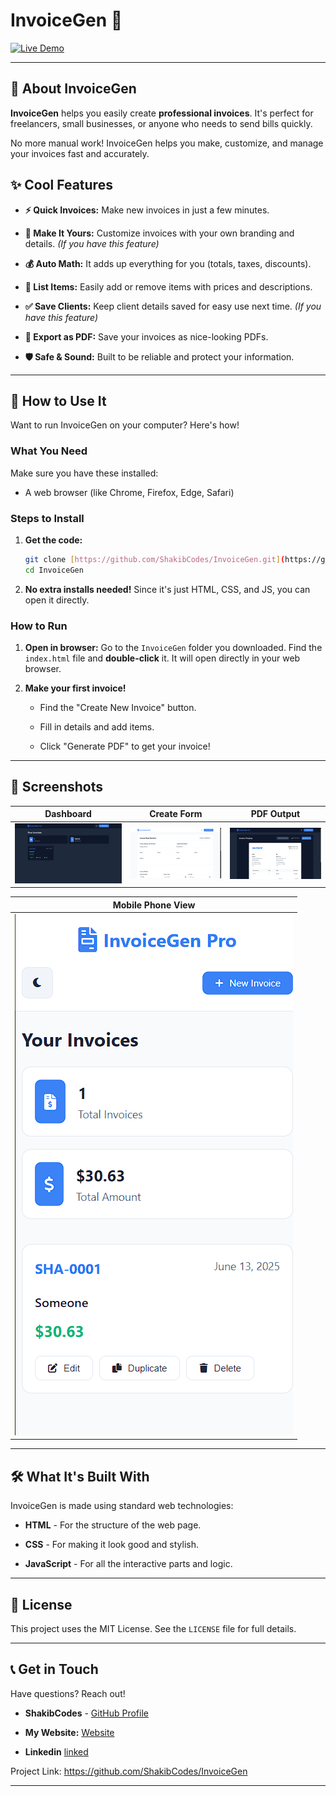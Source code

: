 # InvoiceGen 🚀

[![Live Demo](https://img.shields.io/badge/Live%20Demo-Try%20It%20Now-brightgreen?style=for-the-badge&logo=appveyor)](https://shakibcodes.github.io/InvoiceGen/)


---

## 👋 About InvoiceGen

**InvoiceGen** helps you easily create **professional invoices**. It's perfect for freelancers, small businesses, or anyone who needs to send bills quickly.

No more manual work! InvoiceGen helps you make, customize, and manage your invoices fast and accurately.

## ✨ Cool Features

* **⚡️ Quick Invoices:** Make new invoices in just a few minutes.

* **🎨 Make It Yours:** Customize invoices with your own branding and details. *(If you have this feature)*

* **💰 Auto Math:** It adds up everything for you (totals, taxes, discounts).

* **🧾 List Items:** Easily add or remove items with prices and descriptions.

* **✅ Save Clients:** Keep client details saved for easy use next time. *(If you have this feature)*

* **💾 Export as PDF:** Save your invoices as nice-looking PDFs.

* **🛡️ Safe & Sound:** Built to be reliable and protect your information.

---

## 🚀 How to Use It

Want to run InvoiceGen on your computer? Here's how!

### What You Need

Make sure you have these installed:

* A web browser (like Chrome, Firefox, Edge, Safari)

### Steps to Install

1.  **Get the code:**

    ```bash
    git clone [https://github.com/ShakibCodes/InvoiceGen.git](https://github.com/ShakibCodes/InvoiceGen.git)
    cd InvoiceGen 
    ```

2.  **No extra installs needed!** Since it's just HTML, CSS, and JS, you can open it directly.

### How to Run

1.  **Open in browser:**
    Go to the `InvoiceGen` folder you downloaded. Find the `index.html` file and **double-click** it. It will open directly in your web browser.

2.  **Make your first invoice!**

    * Find the "Create New Invoice" button.

    * Fill in details and add items.

    * Click "Generate PDF" to get your invoice!

---

## 📸 Screenshots


| Dashboard | Create Form | PDF Output |
| :-------: | :---------: | :--------: |
| ![Dashboard Screenshot](Images/main-page.png) | ![Creation Form Screenshot](Images/invoice-form.png) | ![PDF Output Screenshot](Images/invoice-output.png) |

| Mobile Phone View |
| :---------------: |
| ![Dashboard Screenshot](Images/main-page-phone.png) |
---

## 🛠 What It's Built With

InvoiceGen is made using standard web technologies:

* **HTML** - For the structure of the web page.

* **CSS** - For making it look good and stylish.

* **JavaScript** - For all the interactive parts and logic.

---

## 📄 License

This project uses the MIT License. See the `LICENSE` file for full details.

---

## 📞 Get in Touch

Have questions? Reach out!

* **ShakibCodes** - [GitHub Profile](https://github.com/ShakibCodes)

* **My Website:** [Website](https://shakibsayyed.netlify.app/)

* **Linkedin** [linked](https://www.linkedin.com/in/shakib-sayyed-81b9b4352/)

Project Link: <https://github.com/ShakibCodes/InvoiceGen>

---
